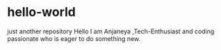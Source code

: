 # hello-world
just another repository
Hello I am Anjaneya ,Tech-Enthusiast and coding passionate who is eager to do something new.
